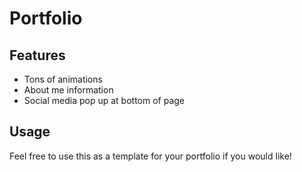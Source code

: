 # Portfolio

## Features
- Tons of animations
- About me information
- Social media pop up at bottom of page

## Usage
Feel free to use this as a template for your portfolio if you would like!